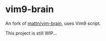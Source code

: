 # vim9-brain

An fork of [mattn/vim-brain](https://github.com/mattn/vim-brain), uses Vim9 script.

This project is still WIP...
